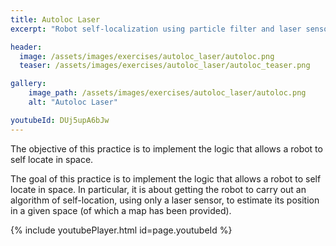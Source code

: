 ```yaml
---
title: Autoloc Laser
excerpt: "Robot self-localization using particle filter and laser sensor"

header:
  image: /assets/images/exercises/autoloc_laser/autoloc.png
  teaser: /assets/images/exercises/autoloc_laser/autoloc_teaser.png

gallery:
    image_path: /assets/images/exercises/autoloc_laser/autoloc.png
    alt: "Autoloc Laser"

youtubeId: DUj5upA6bJw
---
```


The objective of this practice is to implement the logic that allows a robot to self locate in space.

The goal of this practice is to implement the logic that allows a robot to self locate in space. In particular, it is about getting the robot to carry out an algorithm of self-location, using only a laser sensor, to estimate its position in a given space (of which a map has been provided).

{% include youtubePlayer.html id=page.youtubeId %}

